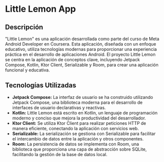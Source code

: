<body>

  <h1>Little Lemon App</h1>

  <h2>Descripción</h2>
    <p>"Little Lemon" es una aplicación desarrollada como parte del curso de Meta Android Developer en Coursera. Esta aplicación, diseñada con un enfoque educativo, utiliza tecnologías modernas para proporcionar una experiencia práctica en el desarrollo de aplicaciones Android. El proyecto Little Lemon se centra en la aplicación de conceptos clave, incluyendo Jetpack Compose, Kotlin, Ktor Client, Serializable y Room, para crear una aplicación funcional y educativa.</p>

  <h2>Tecnologías Utilizadas</h2>
    <ul>
        <li><strong>Jetpack Compose:</strong> La interfaz de usuario se ha construido utilizando Jetpack Compose, una biblioteca moderna para el desarrollo de interfaces de usuario declarativas y reactivas.</li>
        <li><strong>Kotlin:</strong> Little Lemon está escrito en Kotlin, un lenguaje de programación moderno y conciso que mejora la productividad del desarrollador.</li>
        <li><strong>Ktor Client:</strong> Se utiliza Ktor Client para realizar peticiones HTTP de manera eficiente, conectando la aplicación con servicios web.</li>
        <li><strong>Serializable:</strong> La serialización se gestiona con Serializable para facilitar el intercambio de datos entre la aplicación y otros componentes.</li>
        <li><strong>Room:</strong> La persistencia de datos se implementa con Room, una biblioteca que proporciona una capa de abstracción sobre SQLite, facilitando la gestión de la base de datos local.</li>
    </ul>

</body>
